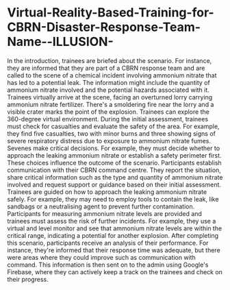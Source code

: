 # Virtual-Reality-Based-Training-for-CBRN-Disaster-Response-Team-Name--ILLUSION-

In the introduction, trainees are briefed about the scenario.
For instance, they are informed that they are part of a CBRN response team and are called
to the scene of a chemical incident involving ammonium nitrate that has led to a potential
leak.
The information might include the quantity of ammonium nitrate involved and the potential
hazards associated with it.
Trainees virtually arrive at the scene, facing an overturned lorry carrying ammonium nitrate
fertilizer.
There's a smoldering fire near the lorry and a visible crater marks the point of the
explosion.
Trainees can explore the 360-degree virtual environment.
During the initial assessment, trainees must check for casualties and evaluate the safety
of the area.
For example, they find five casualties, two with minor burns and three showing signs of
severe respiratory distress due to exposure to ammonium nitrate fumes.
Sevenes make critical decisions.
For example, they must decide whether to approach the leaking ammonium nitrate or establish
a safety perimeter first.
These choices influence the outcome of the scenario.
Participants establish communication with their CBRN command centre.
They report the situation, share critical information such as the type and quantity of
ammonium nitrate involved and request support or guidance based on their initial assessment.
Trainees are guided on how to approach the leaking ammonium nitrate safely.
For example, they may need to employ tools to contain the leak, like sandbags or a neutralising
agent to prevent further contamination.
Participants for measuring ammonium nitrate levels are provided and trainees must assess
the risk of further incidents.
For example, they use a virtual and level monitor and see that ammonium nitrate levels are
within the critical range, indicating a potential for another explosion.
After completing this scenario, participants receive an analysis of their performance.
For instance, they're informed that their response time was adequate, but there were
areas where they could improve such as communication with command.
This information is then sent on to the admin using Google's Firebase, where they can actively
keep a track on the trainees and check on their progress.
